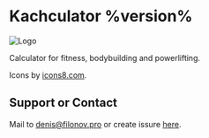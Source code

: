 # Kachculator %version%

![Logo](resource:icons/icons8-deadlift-96.png)

Calculator for fitness, bodybuilding and powerlifting.

Icons by [icons8.com](https://icons8.com).

## Support or Contact

Mail to [denis@filonov.pro](mailto://denis@filonov.pro)
or create issure [here](https://github.com/filonov/kachculator/issues).